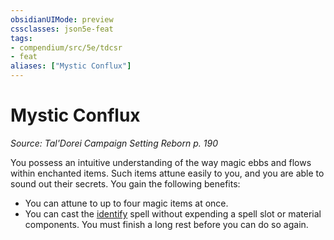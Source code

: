 ```yaml
---
obsidianUIMode: preview
cssclasses: json5e-feat
tags:
- compendium/src/5e/tdcsr
- feat
aliases: ["Mystic Conflux"]
---
```

# Mystic Conflux
*Source: Tal'Dorei Campaign Setting Reborn p. 190*  

You possess an intuitive understanding of the way magic ebbs and flows within enchanted items. Such items attune easily to you, and you are able to sound out their secrets. You gain the following benefits:

- You can attune to up to four magic items at once.  
- You can cast the [identify](/Systems/5e/spells/identify.md) spell without expending a spell slot or material components. You must finish a long rest before you can do so again.